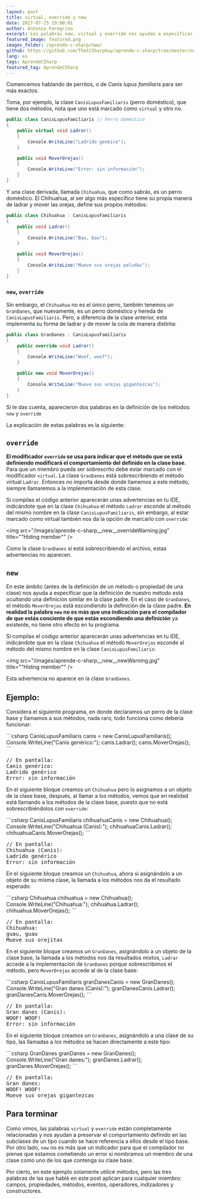 ```yaml
---
layout: post
title: virtual, override y new
date: 2017-07-25 19:00:01
author: Antonio Feregrino
excerpt: Las palabras new, virtual y override nos ayudan a especificar el comportamiento de los miembros de clases y sus subclases.
featured_image: featured.png
images_folder: /aprende-c-sharp/new/
github: https://github.com/ThatCSharpGuy/aprende-c-sharp/tree/master/new
lang: es
tags: AprendeCSharp
featured_tag: AprendeCSharp
---
```


Comencemos hablando de perritos, o de *Canis lupus familiaris* para ser más exactos.  

Toma, por ejemplo, la clase `CanisLupusFamiliaris` (perro doméstico), que tiene dos métodos, nota que uno está marcado como `virtual` y otro no. 

```csharp  
public class CanisLupusFamiliaris // Perro doméstico
{
    public virtual void Ladrar()
    {
        Console.WriteLine("Ladrido genéico");
    }

    public void MoverOrejas()
    {
        Console.WriteLine("Error: sin información");
    }
}
```  

Y una clase derivada, llamada `Chihuahua`, que como sabrás, es un perro doméstico. El Chihuahua, al ser algo más específico tiene su propia manera de ladrar y mover las orejas, define sus propios métodos:

```csharp  
public class Chihuahua : CanisLupusFamiliaris
{
    public void Ladrar()
    {
        Console.WriteLine("Bau, bau");
    }

    public void MoverOrejas()
    {
        Console.WriteLine("Mueve sus orejas peludas");
    }
}
```  

### `new`, `override` 

Sin embargo, el `Chihuahua` no es el único perro, también tenemos un `GranDanes`, que nuevamente, es un perro doméstico y hereda de `CanisLupusFamiliaris`. Pero, a diferencia de la clase anterior, esta implementa su forma de ladrar y de mover la cola de manera distinta:

```csharp  
public class GranDanes : CanisLupusFamiliaris
{
    public override void Ladrar()
    {
        Console.WriteLine("Woof, woof");
    }

    public new void MoverOrejas()
    {
        Console.WriteLine("Mueve sus orejas gigantezcas");
    }
}
```  

Si te das cuenta, aparecieron dos palabras en la definición de los métodos: `new` y `override` 

La explicación de estas palabras es la siguiente:  

## `override`  

**El modificador `override` se usa para indicar que el método que se está definiendo modificará el comportamiento del definido en la clase base.** Para que un miembro pueda ser sobrescrito debe estar marcado con el modificador `virtual`. La clase `GranDanes` está sobrescribiendo el método virtual `Ladrar`. Entonces no importa desde donde llamemos a este método, siempre llamaremos a la implementación de esta clase.

Si compilas el código anterior aparecerán unas advertencias en tu IDE, indicándote que en la clase `Chihuahua` el método `Ladrar` esconde al método del mismo nombre en la clase `CanisLupusFamiliaris`, sin embargo, al estar marcado como virtual también nos da la opción de marcarlo con `override`:

<img src="/images/aprende-c-sharp__new__overrideWarning.jpg" title=""Hiding member"" />

Como la clase `GranDanes` sí está sobrescribiendo el archivo, estas advertencias no aparecen.

## `new`  

En este ámbito (antes de la definición de un método o propiedad de una clase) nos ayuda a especificar que la definición de nuestro método está *ocultando* una definición similar en la clase padre. En el caso de `GranDanes`, el método `MoverOrejas` está escondiendo la definición de la clase padre. **En realidad la palabra `new` no es más que una indicación para el compilador de que estás conciente de que estás escondiendo una definición** ya existente, no tiene otro efecto en tu programa.

Si compilas el código anterior aparecerán unas advertencias en tu IDE, indicándote que en la clase `Chihuahua` el método `MoverOrejas` esconde al método del mismo nombre en la clase `CanisLupusFamiliaris`:

<img src="/images/aprende-c-sharp__new__newWarning.jpg" title=""Hiding member"" />

Esta advertencia no aparece en la clase `GranDanes`.

## Ejemplo:

Considera el siguiente programa, en donde declaramos un perro de la clase base y llamamos a sus métodos, nada raro, todo funciona como debería funcionar:  

  <div class="wrapper pure-g">
      <div class="pure-u-1 pure-u-md-14-24">
```csharp  
CanisLupusFamiliaris canis = new CanisLupusFamiliaris();
Console.WriteLine("Canis genérico:");
canis.Ladrar();
canis.MoverOrejas();
```  
      </div>
      <div class="pure-u-1 pure-u-md-10-24">
<pre>
// En pantalla:
Canis genérico:
Ladrido genérico
Error: sin información
</pre>
      </div>
  </div>

En el siguiente bloque creamos un `Chihuahua` pero lo asignamos a un objeto de la clase base, después, al llamar a los métodos, vemos que en realidad está llamando a los métodos de la clase base, puesto que no está sobrescribiéndolos con `override`:  

  <div class="wrapper pure-g">
      <div class="pure-u-1 pure-u-md-14-24">
```csharp  
CanisLupusFamiliaris chihuahuaCanis = new Chihuahua();
Console.WriteLine("Chihuahua (Canis):");
chihuahuaCanis.Ladrar();
chihuahuaCanis.MoverOrejas();
```  
      </div>
      <div class="pure-u-1 pure-u-md-10-24">
<pre>
// En pantalla:
Chihuahua (Canis):
Ladrido genérico
Error: sin información
</pre>  
      </div>
  </div>

En el siguiente bloque creamos un `Chihuahua`, ahora si asignándolo a un objeto de su misma clase, la llamada a los métodos nos da el resultado esperado:  

  <div class="wrapper pure-g">
      <div class="pure-u-1 pure-u-md-14-24">
```csharp  
Chihuahua chihuahua = new Chihuahua();
Console.WriteLine("Chihuahua:");
chihuahua.Ladrar();
chihuahua.MoverOrejas();
```  
      </div>
      <div class="pure-u-1 pure-u-md-10-24">
<pre>
// En pantalla:
Chihuahua:
guau, guau
Mueve sus orejitas
</pre> 
      </div>
  </div>  

En el siguiente bloque creamos un `GranDanes`, asignándolo a un objeto de la clase base, la llamada a los métodos nos da resultados mixtos, `Ladrar` accede a la implementación de `GranDanes` porque sobrescribimos el método, pero `MoverOrejas` accede al de la clase base:  

  <div class="wrapper pure-g">
      <div class="pure-u-1 pure-u-md-14-24">
```csharp  
CanisLupusFamiliaris granDanesCanis = new GranDanes();
Console.WriteLine("Gran danes (Canis):");
granDanesCanis.Ladrar();
granDanesCanis.MoverOrejas();
```  
      </div>
      <div class="pure-u-1 pure-u-md-10-24">
<pre>
// En pantalla:
Gran danes (Canis):
WOOF! WOOF!
Error: sin información
</pre>
      </div>
  </div>  

En el siguiente bloque creamos un `GranDanes`, asignándolo a una clase de su tipo, las llamadas a los métodos se hacen directamente a este tipo: 
  
  <div class="wrapper pure-g">
      <div class="pure-u-1 pure-u-md-14-24">
```csharp  
GranDanes granDanes = new GranDanes();
Console.WriteLine("Gran danes:");
granDanes.Ladrar();
granDanes.MoverOrejas();
```  
      </div>
      <div class="pure-u-1 pure-u-md-10-24">
<pre>
// En pantalla:
Gran danes:
WOOF! WOOF!
Mueve sus orejas gigantezcas
</pre> 
      </div>
  </div>  

## Para terminar  

Como vimos, las palabras `virtual` y `override` están completamente relacionadas y nos ayudan a preservar el comportamiento definido en las subclases de un tipo cuando se hace referencia a ellos desde el tipo base. Por otro lado, `new` no es más que un indicador para que el compilador no piense que estamos cometiendo un error si nombramos un miembro de una clase como uno de los que contenga su clase base.  

Por cierto, en este ejemplo solamente utilicé métodos, pero las tres palabras de las que hablé en este post aplican para cualquier miembro: campos, propiedades, métodos, eventos, operadores, indizadores y constructores.
